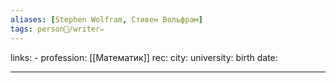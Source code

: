 ```yaml
---
aliases: [Stephen Wolfram, Стивен Вольфрам]
tags: person👤/writer✏️
---
```

links: -
profession:  [[Математик]]
rec:
city: 
university: 
birth date: 

---
